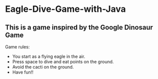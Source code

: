 # Eagle-Dive-Game-with-Java

## This is a game inspired by the Google Dinosaur Game

Game rules: 
- You start as a flying eagle in the air. 
- Press space to dive and eat points on the ground. 
- Avoid the cacti on the ground. 
- Have fun!!
